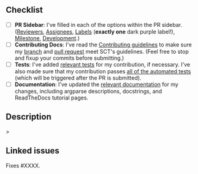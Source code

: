 ## Checklist

<!-- Hi, and thank you for submitting a Pull Request! Please make sure to check the boxes below before submitting. -->

- [ ] **PR Sidebar**: I've filled in each of the options within the PR sidebar. ([Reviewers](https://github.com/spinalcordtoolbox/spinalcordtoolbox/wiki/Contributing:-Submitting-changes-to-SCT-(Opening-a-Pull-Request)#231-reviewers), [Assignees](https://github.com/spinalcordtoolbox/spinalcordtoolbox/wiki/Contributing:-Submitting-changes-to-SCT-(Opening-a-Pull-Request)#232-assignees), [Labels](https://github.com/spinalcordtoolbox/spinalcordtoolbox/wiki/Contributing:-Submitting-changes-to-SCT-(Opening-a-Pull-Request)#233-labels) (**exactly one** dark purple label!), [Milestone](https://github.com/spinalcordtoolbox/spinalcordtoolbox/wiki/Contributing:-Submitting-changes-to-SCT-(Opening-a-Pull-Request)#234-milestone), [Development](https://github.com/spinalcordtoolbox/spinalcordtoolbox/wiki/Contributing:-Submitting-changes-to-SCT-(Opening-a-Pull-Request)#235-development).)
- [ ] **Contributing Docs**: I've read the [Contributing guidelines](https://github.com/spinalcordtoolbox/spinalcordtoolbox/wiki/Contributing:-Submitting-changes-to-SCT-(Opening-a-Pull-Request)) to make sure my [branch](https://github.com/spinalcordtoolbox/spinalcordtoolbox/wiki/Contributing%3A-Submitting-changes-to-SCT-(Opening-a-Pull-Request)#part-1-branches) and [pull request](https://github.com/spinalcordtoolbox/spinalcordtoolbox/wiki/Contributing%3A-Submitting-changes-to-SCT-(Opening-a-Pull-Request)#part-2-pull-requests) meet SCT's guidelines. (Feel free to stop and fixup your commits before submitting.)
- [ ] **Tests**: I've added [relevant tests](https://github.com/spinalcordtoolbox/spinalcordtoolbox/wiki/Testing) for my contribution, if necessary. I've also made sure that my contribution passes [all of the automated tests](https://github.com/spinalcordtoolbox/spinalcordtoolbox/wiki/Contributing:-Submitting-changes-to-SCT-(Opening-a-Pull-Request)#24-checking-the-automated-tests) (which will be triggered after the PR is submitted).
- [ ] **Documentation**: I've updated the [relevant documentation](https://github.com/spinalcordtoolbox/spinalcordtoolbox/wiki/Documentation) for my changes, including argparse descriptions, docstrings, and ReadTheDocs tutorial pages.

## Description

<!-- Replace this comment with a description that follows https://github.com/spinalcordtoolbox/spinalcordtoolbox/wiki/Contributing:-Submitting-changes-to-SCT-(Opening-a-Pull-Request)#22-writing-a-good-description -->>

## Linked issues

Fixes #XXXX.  <!-- Replace #XXXX with the issue # that your PR will fix. -->
